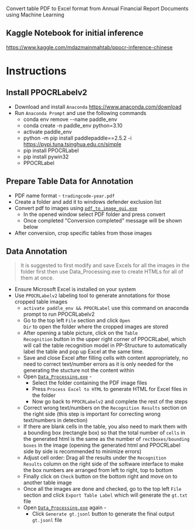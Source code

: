 Convert table PDF to Excel format from Annual Financial Report Documents using Machine Learning

## Kaggle Notebook for initial inference
https://www.kaggle.com/mdazmainmahtab/ppocr-inference-chinese

# Instructions

## Install PPOCRLabelv2
* Download and install <code>Anaconda</code> https://www.anaconda.com/download
* Run <code>Anaconda Prompt</code> and use the following commands
  * conda env remove --name paddle_env
  * conda create -n paddle_env python=3.10
  * activate paddle_env
  * python -m pip install paddlepaddle==2.5.2 -i https://pypi.tuna.tsinghua.edu.cn/simple
  * pip install PPOCRLabel
  * pip install pywin32
  * PPOCRLabel

## Prepare Table Data for Annotation
* PDF name format - <code>tradingcode-year.pdf</code>
* Create a folder and add it to windows defender exclusion list
* Convert pdf to images using <code>[pdf_to_image_gui.exe](https://github.com/AzmainO7/FRC-ML-Project-01/releases/download/Preview/pdf_to_image_gui.exe)</code>
  <!-- * Run <code>Anaconda Prompt</code>
  * Copy & paste <code>activate paddle_env && python "...\pdf_to_image_gui.py"</code>, replace "...\pdf_to_image_gui.py" with the actual path where <code>pdf_to_image_gui.py</code> is stored in your device -->
  * In the opened window select PDF folder and press convert
  * Once completed "Conversion completed" message will be shown below
* After conversion, crop specific tables from those images
  
## Data Annotation
>It is suggested to first modify and save Excels for all the images in the folder first then use Data_Processing.exe to create HTMLs for all of them at once.
* Ensure Microsoft Excel is installed on your system
* Use <code>PPOCRLabelv2</code> labeling tool to generate annotations for those cropped table images
  * <code>activate paddle_env && PPOCRLabel</code> use this command on anaconda prompt to run PPOCRLabelv2
  * Go to the top left <code>File</code> section and click <code>Open Dir</code> to open the folder where the cropped images are stored
  * After opening a table picture, click on the <code>Table Recognition</code> button in the upper right corner of PPOCRLabel, which will call the table recognition model in PP-Structure to automatically label the table and pop up Excel at the same time.
  * Save and close Excel after filling cells with content appropriately, no need to correct text/number errors as it is only needed for the generating the stucture not the content within
  * Open <code>[Data_Processing.exe](https://github.com/AzmainO7/FRC-ML-Project-01/releases/download/Preview/Data_Processing.exe)</code> -
    * Select the folder containing the PDF image files
    * Press <code>Process Excel to HTML</code> to generate HTML for Excel files in the folder
    * Now go back to <code>PPOCRLabelv2</code> and complete the rest of the steps
  * Correct wrong text/numbers on the <code>Recognition Results</code> section on the right side (this step is important for correcting wrong text/numbers in detection)
  * If there are blank cells in the table, you also need to mark them with a bounding box (rectangle box) so that the total number of <code>cells</code> in the generated html is the same as the number of <code>rectboxes/bounding boxes</code> in the image (opening the generated html and PPOCRLabel side by side is recommended to minimize errors) 
  * Adjust cell order: Drag all the results under the <code>Recognition Results</code> column on the right side of the software interface to make the box numbers are arranged from left to right, top to bottom
  * Finally click on <code>Check</code> button on the bottom right and move on to another table image
  * Once all the images are done and checked, go to the top left <code>File</code> section and click <code>Export Table Label</code> which will generate the <code>gt.txt</code> file
  * Open <code>[Data_Processing.exe](https://github.com/AzmainO7/FRC-ML-Project-01/releases/download/Preview/Data_Processing.exe)</code> again -
    * Click <code>Generate gt.jsonl</code> button to generate the final output <code>gt.jsonl</code> file

